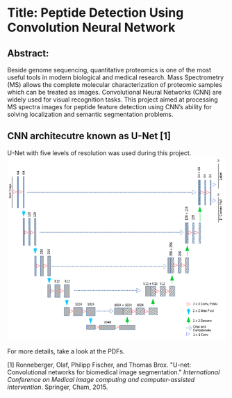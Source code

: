# Title: Peptide Detection Using Convolution Neural Network

## Abstract:
Beside genome sequencing, quantitative proteomics is one of the most useful tools in
modern biological and medical research. Mass Spectrometry (MS) allows the complete
molecular characterization of proteomic samples which can be treated as images.
Convolutional Neural Networks (CNN) are widely used for visual recognition tasks.
This project aimed at processing MS spectra images for peptide feature detection
using CNN’s ability for solving localization and semantic segmentation problems.

## CNN architecutre known as U-Net [1]
U-Net with five levels of resolution was used during this project.
![U-Net architecture](https://github.com/zaidurrehman/MastersThesis/blob/master/misc/architecture.png)

For more details, take a look at the PDFs.


[1] Ronneberger, Olaf, Philipp Fischer, and Thomas Brox. "U-net: Convolutional networks for biomedical image segmentation." *International Conference on Medical image computing and computer-assisted intervention*. Springer, Cham, 2015.
